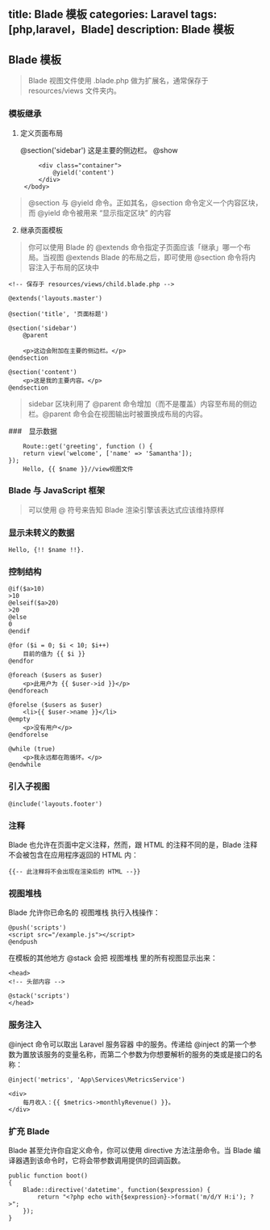 title: Blade 模板
categories: Laravel
tags: [php,laravel，Blade]
description: Blade 模板
---


## Blade 模板 ##

> Blade 视图文件使用 .blade.php 做为扩展名，通常保存于 resources/views 文件夹内。

<!--more-->

###  模板继承 ###

1. 定义页面布局


	<!-- 文件保存于 resources/views/layouts/master.blade.php -->

	<html>
	    <head>
	        <title>应用程序名称 - @yield('title')</title>
	    </head>
	    <body>
	        @section('sidebar')
	            这是主要的侧边栏。
	        @show
	
	        <div class="container">
	            @yield('content')
	        </div>
	    </body>
	</html>

> @section 与 @yield 命令。正如其名，@section 命令定义一个内容区块，而 @yield 命令被用来 “显示指定区块” 的内容


2. 继承页面模板

>你可以使用 Blade 的 @extends 命令指定子页面应该「继承」哪一个布局。当视图 @extends Blade 的布局之后，即可使用 @section 命令将内容注入于布局的区块中

	<!-- 保存于 resources/views/child.blade.php -->

	@extends('layouts.master')
	
	@section('title', '页面标题')
	
	@section('sidebar')
	    @parent
	
	    <p>这边会附加在主要的侧边栏。</p>
	@endsection
	
	@section('content')
	    <p>这是我的主要内容。</p>
	@endsection

> sidebar 区块利用了 @parent 命令增加（而不是覆盖）内容至布局的侧边栏。@parent 命令会在视图输出时被置换成布局的内容。


###　显示数据

		Route::get('greeting', function () {
	    return view('welcome', ['name' => 'Samantha']);
	});
		Hello, {{ $name }}//view视图文件

### Blade 与 JavaScript 框架
> 可以使用 @ 符号来告知 Blade 渲染引擎该表达式应该维持原样

### 显示未转义的数据

	Hello, {!! $name !!}.

### 控制结构


    @if($a>10)
    >10
    @elseif($a>20)
    >20
    @else
    0
    @endif

	@for ($i = 0; $i < 10; $i++)
	    目前的值为 {{ $i }}
	@endfor
	
	@foreach ($users as $user)
	    <p>此用户为 {{ $user->id }}</p>
	@endforeach
	
	@forelse ($users as $user)
	    <li>{{ $user->name }}</li>
	@empty
	    <p>没有用户</p>
	@endforelse
	
	@while (true)
	    <p>我永远都在跑循环。</p>
	@endwhile

### 引入子视图

	@include('layouts.footer')

### 注释

Blade 也允许在页面中定义注释，然而，跟 HTML 的注释不同的是，Blade 注释不会被包含在应用程序返回的 HTML 内：

	{{-- 此注释将不会出现在渲染后的 HTML --}}


### 视图堆栈 ###

Blade 允许你已命名的 视图堆栈 执行入栈操作：

	@push('scripts')
    <script src="/example.js"></script>
	@endpush

在模板的其他地方 @stack 会把 视图堆栈 里的所有视图显示出来：

	<head>
    <!-- 头部内容 -->

    @stack('scripts')
	</head>

### 服务注入

@inject 命令可以取出 Laravel 服务容器 中的服务。传递给 @inject 的第一个参数为置放该服务的变量名称，而第二个参数为你想要解析的服务的类或是接口的名称：

	@inject('metrics', 'App\Services\MetricsService')

	<div>
	    每月收入：{{ $metrics->monthlyRevenue() }}。
	</div>


### 扩充 Blade

Blade 甚至允许你自定义命令，你可以使用 directive 方法注册命令。当 Blade 编译器遇到该命令时，它将会带参数调用提供的回调函数。

	public function boot()
    {
        Blade::directive('datetime', function($expression) {
            return "<?php echo with{$expression}->format('m/d/Y H:i'); ?>";
        });
    }